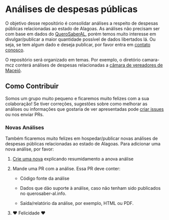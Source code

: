 # Análises de despesas públicas

O objetivo desse repositório é consolidar análises a respeito de despesas públicas relacionadas ao estado de Alagoas. As análises não precisam ser com base em dados do [QueroSaberAL](https://querosaber-al.info), porém temos muito interesse em divulgar/publicar a maior quantidade possível de dados libertados lá. Ou seja, se tem algum dado e deseja publicar, por favor entra em [contato conosco](mailto:querosaber.al@gmail.com).

O repositório será organizado em temas. Por exemplo, o diretório camara-mcz conterá análises de despesas relacionadas a [câmara de vereadores de Maceió](https://www.maceio.al.leg.br/).

## Como Contribuir

Somos um grupo muito pequeno e ficaremos muito felizes com a sua colaboração! Se tiver correções, sugestões sobre como melhorar as análises ou informações que gostaria de ver apresentadas pode [criar issues](https://github.com/querosaber-al/analises/issues/new) ou nos enviar PRs.

### Novas Análises

Também ficaremos muito felizes em hospedar/publicar novas análises de despesas públicas relacionadas ao estado de Alagoas. Para adicionar uma nova análise, por favor:

1. [Crie uma nova](https://github.com/querosaber-al/analises/issues/new) explicando resumidamento a anova análise

1. Mande uma PR com a análise. Essa PR deve conter:

     * Código fonte da análise

     * Dados que dão suporte à análise, caso não tenham sido publicados no querosaber-al.info.

     * Saída/relatório da análise, por exemplo, HTML ou PDF.

1. :heart: Felicidade :heart:
